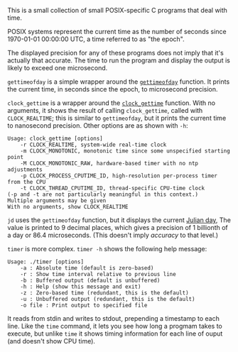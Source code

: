 This is a small collection of small POSIX-specific C programs that
deal with time.

POSIX systems represent the current time as the number of seconds
since 1970-01-01 00:00:00 UTC, a time referred to as "the epoch".

The displayed precision for any of these programs does not imply that
it's actually that accurate.  The time to run the program and display
the output is likely to exceed one microsecond.

`gettimeofday` is a simple wrapper around the
[`gettimeofday`](http://linuxmanpages.com/man2/gettimeofday.2.php)
function.  It prints the current time, in seconds since the epoch,
to microsecond precision.

`clock_gettime` is a wrapper around the
[`clock_gettime`](http://linuxmanpages.com/man3/clock_gettime.3.php)
function.  With no arguments, it shows the result of calling
`clock_gettime`, called with `CLOCK_REALTIME`; this is similar to
`gettimeofday`, but it prints the current time to nanosecond precision.
Other options are as shown with `-h`:

    Usage: clock_gettime [options]
        -r CLOCK_REALTIME, system-wide real-time clock
        -m CLOCK_MONOTONIC, monotonic time since some unspecified starting point
        -M CLOCK_MONOTONIC_RAW, hardware-based timer with no ntp adjustments
        -p CLOCK_PROCESS_CPUTIME_ID, high-resolution per-process timer from the CPU
        -t CLOCK_THREAD_CPUTIME_ID, thread-specific CPU-time clock
    (-p and -t are not particularly meaningful in this context.)
    Multiple arguments may be given
    With no arguments, show CLOCK_REALTIME

`jd` uses the `gettimeofday` function, but it displays the current
[Julian day](http://en.wikipedia.org/wiki/Julian_day),  The value is
printed to 9 decimal places, which gives a precision of 1 billionth
of a day or 86.4 microseconds.  (This doesn't imply *accuracy* to
that level.)

`timer` is more complex.  `timer -h` shows the following help message:

    Usage: ./timer [options]
        -a : Absolute time (default is zero-based)
        -r : Show time interval relative to previous line
        -b : Buffered output (default is unbuffered)
        -h : Help (show this message and exit)
        -z : Zero-based time (redundant, this is the default)
        -u : Unbuffered output (redundant, this is the default)
        -o file : Print output to specified file

It reads from stdin and writes to stdout, prepending a timestamp to
each line.  Like the `time` command, it lets you see how long a progmam
takes to execute, but unlike `time` it shows timing information for
each line of ouput (and doesn't show CPU time).
